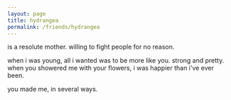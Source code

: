 ```yaml
---
layout: page
title: hydrangea
permalink: /friends/hydrangea
---
```


is a resolute mother. willing to fight people for no reason. 

when i was young, all i wanted was to be more like you. strong and pretty. when you showered me with your flowers, i was happier than i've ever been.

you made me, in several ways.